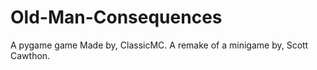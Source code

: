 # Old-Man-Consequences
A pygame game
Made by, ClassicMC. 
A remake of a minigame by, Scott Cawthon.
